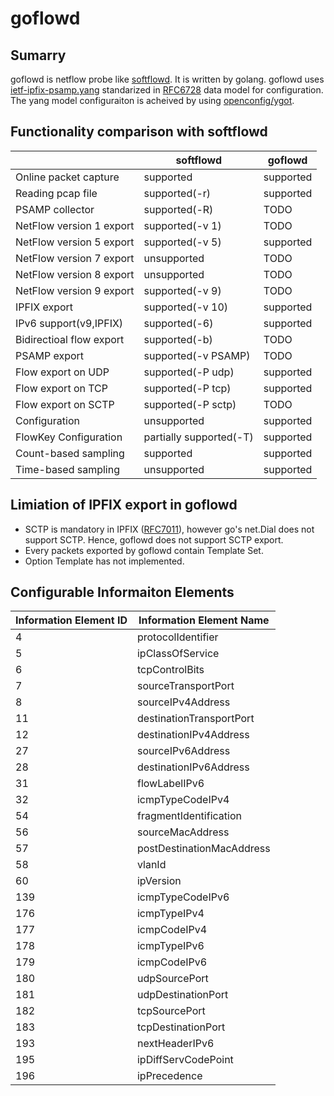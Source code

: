 # goflowd

## Sumarry
goflowd is netflow probe like [softflowd](https://github.com/irino/softflowd).
It is written by golang.  goflowd uses
[ietf-ipfix-psamp.yang](https://github.com/YangModels/yang/blob/master/standard/ietf/RFC/ietf-ipfix-psamp%402012-09-05.yang)
standarized in [RFC6728](https://tools.ietf.org/html/rfc6728) data
model for configuration. The yang model configuraiton is acheived by using [openconfig/ygot](https://github.com/openconfig/ygot).

## Functionality comparison with softflowd
|                        |softflowd              |goflowd  |
|------------------------|-----------------------|---------|
|Online packet capture   |supported              |supported|
|Reading pcap file       |supported(-r)          |supported|
|PSAMP collector         |supported(-R)          |TODO     |
|NetFlow version 1 export|supported(-v 1)        |TODO     |
|NetFlow version 5 export|supported(-v 5)        |supported|
|NetFlow version 7 export|unsupported            |TODO     |
|NetFlow version 8 export|unsupported            |TODO     |
|NetFlow version 9 export|supported(-v 9)        |TODO     |
|IPFIX export            |supported(-v 10)       |supported|
|IPv6 support(v9,IPFIX)  |supported(-6)          |supported|
|Bidirectioal flow export|supported(-b)          |TODO     |
|PSAMP export            |supported(-v PSAMP)    |TODO     |
|Flow export on UDP      |supported(-P udp)      |supported|
|Flow export on TCP      |supported(-P tcp)      |supported|
|Flow export on SCTP     |supported(-P sctp)     |TODO     |
|Configuration           |unsupported            |supported|
|FlowKey Configuration   |partially supported(-T)|supported|
|Count-based sampling    |supported              |supported|
|Time-based sampling     |unsupported            |supported|

## Limiation of IPFIX export in goflowd
- SCTP is mandatory in IPFIX ([RFC7011](https://tools.ietf.org/html/rfc7011)), however go's net.Dial does not support SCTP. Hence, goflowd does not support SCTP export.
- Every packets exported by goflowd contain Template Set.
- Option Template has not implemented.

## Configurable Informaiton Elements
|Information Element ID|Information Element Name |
|----------------------|-------------------------|
|4                     |protocolIdentifier       |
|5                     |ipClassOfService         |
|6                     |tcpControlBits           |
|7                     |sourceTransportPort      |
|8                     |sourceIPv4Address        |
|11                    |destinationTransportPort |
|12                    |destinationIPv4Address   |
|27                    |sourceIPv6Address        |
|28                    |destinationIPv6Address   | 
|31                    |flowLabelIPv6            |
|32                    |icmpTypeCodeIPv4         |
|54                    |fragmentIdentification   |
|56                    |sourceMacAddress         |
|57                    |postDestinationMacAddress|
|58                    |vlanId                   |
|60                    |ipVersion                |
|139                   |icmpTypeCodeIPv6         |
|176                   |icmpTypeIPv4             |
|177                   |icmpCodeIPv4             |
|178                   |icmpTypeIPv6             |
|179                   |icmpCodeIPv6             |
|180                   |udpSourcePort            |
|181                   |udpDestinationPort       |
|182                   |tcpSourcePort            |
|183                   |tcpDestinationPort       |
|193                   |nextHeaderIPv6           |
|195                   |ipDiffServCodePoint      |
|196                   |ipPrecedence             |